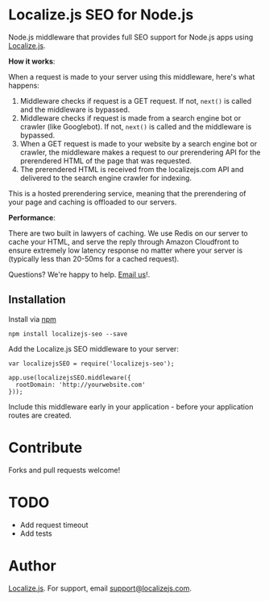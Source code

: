 Localize.js SEO for Node.js
===============

Node.js middleware that provides full SEO support for Node.js apps using [Localize.js](https://localizejs.com).

**How it works**: 

When a request is made to your server using this middleware, here's what happens:

1. Middleware checks if request is a GET request. If not, `next()` is called and the middleware is bypassed.
2. Middleware checks if request is made from a search engine bot or crawler (like Googlebot). If not, `next()` is called and the middleware is bypassed.
3. When a GET request is made to your website by a search engine bot or crawler, the middleware makes a request to our prerendering API for the prerendered HTML of the page that was requested. 
4. The prerendered HTML is received from the localizejs.com API and delivered to the search engine crawler for indexing.

This is a hosted prerendering service, meaning that the prerendering of your page and caching is offloaded to our servers.

**Performance**:

There are two built in lawyers of caching. We use Redis on our server to cache your HTML, and serve the reply through Amazon Cloudfront to ensure extremely low latency response no matter where your server is (typically less than 20-50ms for a cached request).

Questions? We're happy to help. [Email us](https://localizejs.com/?modal=misc/support)!.

Installation
----------

Install via [npm](https://www.npmjs.org/package/localizejs-seo)

    npm install localizejs-seo --save
    

Add the Localize.js SEO middleware to your server:

    var localizejsSEO = require('localizejs-seo');
    
    app.use(localizejsSEO.middleware({
      rootDomain: 'http://yourwebsite.com'
    }));

Include this middleware early in your application - before your application routes are created.

# Contribute

Forks and pull requests welcome!

# TODO
* Add request timeout
* Add tests

# Author

[Localize.js](https://localizejs.com). For support, email [support@localizejs.com](mailto:support@localizejs.com).
